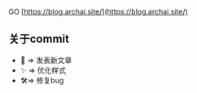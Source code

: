 GO [https://blog.archai.site/](https://blog.archai.site/)

## 关于commit

- 📑 => 发表新文章 
- ✨ => 优化样式
- 🛠️=> 修复bug
